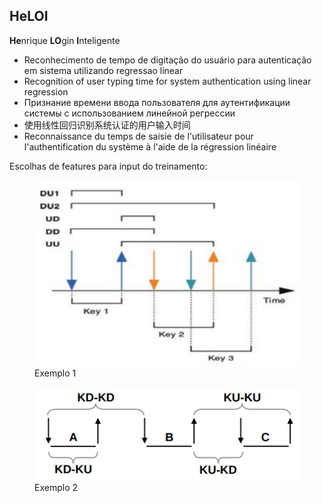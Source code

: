 ## HeLOI
<b>He</b>nrique <b>LO</b>gin <b>I</b>nteligente

- Reconhecimento de tempo de digitação do usuário para autenticação em sistema utilizando regressao linear
- Recognition of user typing time for system authentication using linear regression
- Признание времени ввода пользователя для аутентификации системы с использованием линейной регрессии
- 使用线性回归识别系统认证的用户输入时间
- Reconnaissance du temps de saisie de l'utilisateur pour l'authentification du système à l'aide de la régression linéaire

Escolhas de features para input do treinamento:

<figure>
  <img src="keys(a).png">
  <figcaption>Exemplo 1</figcaption>
</figure>

<figure>
  <img src="keys(b).png">
  <figcaption>Exemplo 2</figcaption>
</figure>
